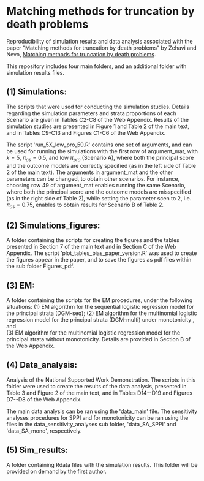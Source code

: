 Matching methods for truncation by death problems
================


Reproducibility of simulation results and data analysis associated with the paper "Matching methods for truncation by death problems" by Zehavi and Nevo,
[Matching methods for truncation by death problems](https://arxiv.org/abs/2110.10186).

This repository includes four main folders, and an additional folder with simulation results files.


(1) Simulations:
-----------------

The scripts that were used for conducting the simulation studies.
Details regarding the simulation parameters and strata proportions of each Scenario are given in Tables C2-C8 of the Web Appendix.
Results of the simulation studies are presented in Figure 1 and Table 2 of the main text, and in Tables C9-C13 and Figures C1-C6 of the Web Appendix.

The script 'run_5X_low_pro_50.R' contains one set of arguments, and can be used for running the simulations with the first row of argument_mat, with $k=5$, $\pi_{as} = 0.5$, and low $\pi_{pro}$ (Scenario A), where both the principal score and the outcome models are correctly specified (as in the left side of Table 2 of the main text).
The arguments in argument_mat and the other parameters can be changed, to obtain other scenarios.
For instance, choosing row 49 of argument_mat enables running the same Scenario,
where both the principal score and the outcome models are misspecified (as in the right side of Table 2), 
while setting the parameter scen to 2, i.e. $\pi_{as} = 0.75$, enables to obtain results for Scenario B of Table 2.


(2) Simulations_figures:
----------------------------------

A folder containing the scripts for creating the figures and the tables presented in Section 7 of the main text and in Section C of the Web Appendix.
The script 'plot_tables_bias_paper_version.R' was used to create the figures appear in the paper,
and to save the figures as pdf files within the sub folder Figures_pdf.

(3) EM:
----------------------------------

A folder containing the scripts for the EM procedures, under the following situations: 
(1) EM algorithm for the sequential logistic regression model for the principal strata (DGM-seq);
(2) EM algorithm for the multinomial logistic regression model for the principal strata (DGM-multi) under monotonicity , and  
(3) EM algorithm for the multinomial logistic regression model for the principal strata without monotonicity.
Details are provided in Section B of the Web Appendix.


(4) Data_analysis:
----------------------------------

Analysis of the National Supported Work Demonstration.
The scripts in this folder were used to create the results of the data analysis,
presented in Table 3 and Figure 2 of the main text, and in Tables D14--D19 and Figures D7--D8 of the Web Appendix.

The main data analysis can be ran using the 'data_main' file.
The sensitivity analyses procedures for SPPI and for monotonicity can be ran using the files in the data_sensitivity_analyses sub folder, 'data_SA_SPPI' and 'data_SA_mono', respectively.


(5) Sim_results:
----------------------------------
A folder containing Rdata files with the simulation results.
This folder will be provided on demand by the first author. 

 









